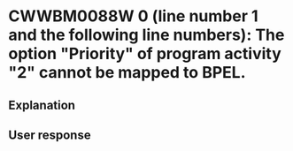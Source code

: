 # CWWBM0088W 0 (line number 1 and the following line numbers): The option "Priority" of program activity "2" cannot be mapped to BPEL.

## Explanation

## User response